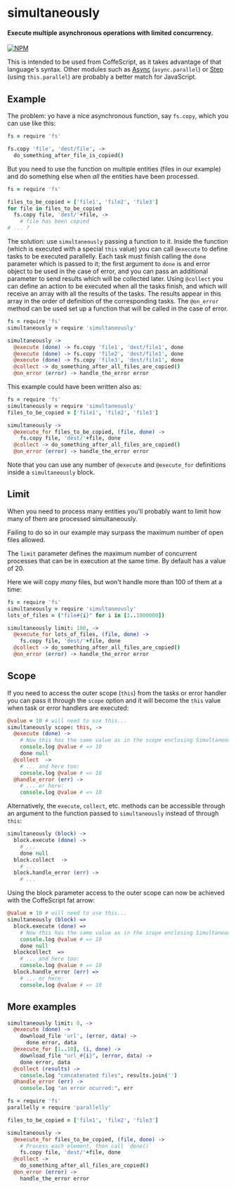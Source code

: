 # simultaneously

#### Execute multiple asynchronous operations with limited concurrency.

[![NPM](https://nodei.co/npm/simultaneously.png)](https://nodei.co/npm/simultaneously/)

This is intended to be used from CoffeScript, as it takes advantage
of that language's syntax. Other modules such as
[Async](https://www.npmjs.com/package/async) (`async.parallel`) or
[Step](https://www.npmjs.com/package/step) (using `this.parallel`)
are probably a better match for JavaScript.

## Example

The problem: yo have a nice asynchronous function, say `fs.copy`,
which you can use like this:

```coffeescript
fs = require 'fs'

fs.copy 'file', 'dest/file', ->
  do_something_after_file_is_copied()
```

But you need to use the function on multiple entities
(files in our example) and do something else when
*all* the entities have been processed.

```coffeescript
fs = require 'fs'

files_to_be_copied = ['file1', 'file2', 'file3']
for file in files_to_be_copied
  fs.copy file, 'dest/'+file, ->
    # file has been copied
# ... ?
```

The solution: use `simultaneously` passing a function to it.
Inside the function (which is executed with a special `this`
value) you can call `@execute` to define tasks to be executed
parallelly. Each task must finish calling the `done` parameter
which is passed to it; the first argument to `done` is
and error object to be used in the case of error, and you
can pass an additional parameter to send results which will be collected later.
Using `@collect` you can define an action to be executed when
all the tasks finish, and which will receive an array with all
the results of the tasks. The results appear in this array in the
order of definition of the corresponding tasks.
The `@on_error` method can be used set up a function that
will be called in the case of error.

```coffeescript
fs = require 'fs'
simultaneously = require 'simultaneously'

simultaneously ->
  @execute (done) -> fs.copy 'file1', 'dest/file1', done
  @execute (done) -> fs.copy 'file2', 'dest/file1', done
  @execute (done) -> fs.copy 'file3', 'dest/file1', done
  @collect -> do_something_after_all_files_are_copied()
  @on_error (error) -> handle_the_error error
```

This example could have been written also as:

```coffeescript
fs = require 'fs'
simultaneously = require 'simultaneously'
files_to_be_copied = ['file1', 'file2', 'file3']

simultaneously ->
  @execute_for files_to_be_copied, (file, done) ->
    fs.copy file, 'dest/'+file, done
  @collect -> do_something_after_all_files_are_copied()
  @on_error (error) -> handle_the_error error
```

Note that you can use any number of `@execute` and `@execute_for`
definitions inside a `simultaneously` block.

## Limit

When you need to process many entities you'll probably want
to limit how many of them are processed simultaneously.

Failing to do so in our example may surpass the maximum
number of open files allowed.

The `limit` parameter defines the maximum number of
concurrent processes that can be in execution at
the same time. By default has a value of 20.

Here we will copy *many* files, but won't
handle more than 100 of them at a time:

```coffeescript
fs = require 'fs'
simultaneously = require 'simultaneously'
lots_of_files = ("file#{i}" for i in [1..1000000])

simultaneously limit: 100, ->
  @execute_for lots_of_files, (file, done) ->
    fs.copy file, 'dest/'+file, done
  @collect -> do_something_after_all_files_are_copied()
  @on_error (error) -> handle_the_error error
```

## Scope

If you need to access the outer scope (`this`) from
the tasks or error handler you can pass it through
the `scope` option and it will become the `this`
value when task or error handlers are executed:

```coffeescript
@value = 10 # will need to use this...
simultaneously scope: this, ->
  @execute (done) ->
    # Now this has the same value as in the scope enclosing Simultaneously
    console.log @value # => 10
    done null
  @collect  ->
    # ... and here too:
    console.log @value # => 10
  @handle_error (err) ->
    # ... or here:
    console.log @value # => 10
```

Alternatively, the `execute`, `collect`, etc. methods can be
accessible through an argument to the function passed to `simultaneously`
instead of through `this`:

```coffeescript
simultaneously (block) ->
  block.execute (done) ->
    # ...
    done null
  block.collect  ->
    # ...
  block.handle_error (err) ->
    # ...
```

Using the block parameter access to the outer scope can now be
achieved with the CoffeScript fat arrow:

```coffeescript
@value = 10 # will need to use this...
simultaneously (block) =>
  block.execute (done) =>
    # Now this has the same value as in the scope enclosing Simultaneously
    console.log @value # => 10
    done null
  blockcollect  =>
    # ... and here too:
    console.log @value # => 10
  block.handle_error (err) =>
    # ... or here:
    console.log @value # => 10
```

## More examples

```coffeescript
simultaneously limit: 8, ->
  @execute (done) ->
    download_file 'url', (error, data) ->
      done error, data
  @execute_for [1..10], (i, done) ->
    download_file "url_#{i}", (error, data) ->
    done error, data
  @collect (results) ->
    console.log "concatenated files", results.join('')
  @handle_error (err) ->
    console.log "an error ocurred:", err
```

```coffeescript
fs = require 'fs'
parallelly = require 'parallelly'

files_to_be_copied = ['file1', 'file2', 'file3']

simultaneously ->
  @execute_for files_to_be_copied, (file, done) ->
    # Process each element, then call `done()`
    fs.copy file, 'dest/'+file, done
  @collect ->
    do_something_after_all_files_are_copied()
  @on_error (error) ->
    handle_the_error error
```
